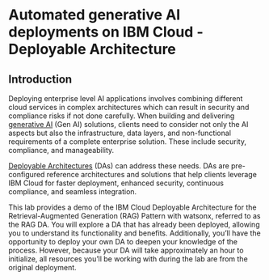 # Automated generative AI deployments on IBM Cloud - Deployable Architecture

## Introduction

Deploying enterprise level AI applications involves combining different cloud services in complex architectures which can result in security and compliance risks if not done carefully.
When building and delivering [generative AI](https://www.ibm.com/topics/generative-ai?utm_source=ibm_developer&utm_content=in_content_link&utm_id=tutorials_awb-maximize-gen-ai-on-ibm-cloud-deployable-architectures&cm_sp=ibmdev-_-developer-tutorials-_-ibmcom) (Gen AI) solutions, clients need to consider not only the AI aspects but also the infrastructure, data layers, and non-functional requirements of a complete enterprise solution. These include security, compliance, and manageability.

[Deployable Architectures](https://www.ibm.com/blog/deployable-architecture-on-ibm-cloud-simplifying-system-deployment/?utm_source=ibm_developer&utm_content=in_content_link&utm_id=tutorials_awb-maximize-gen-ai-on-ibm-cloud-deployable-architectures&cm_sp=ibmdev-_-developer-tutorials-_-ibmcom) (DAs) can address these needs. DAs are pre-configured reference architectures and solutions that help clients leverage IBM Cloud for faster deployment, enhanced security, continuous compliance, and seamless integration. 

This lab provides a demo of the IBM Cloud Deployable Architecture for the Retrieval-Augmented Generation (RAG) Pattern with watsonx, referred to as the RAG DA. You will explore a DA that has already been deployed, allowing you to understand its functionality and benefits. Additionally, you’ll have the opportunity to deploy your own DA to deepen your knowledge of the process. However, because your DA will take approximately an hour to initialize, all resources you’ll be working with during the lab are from the original deployment.



